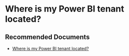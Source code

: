   <properties
	pageTitle="migrating tenant"
	description="migrating tenant"
	service="microsoft.PowerBIDedicated"
	resource="capacities"
	authors="pjfreitas"
	ms.author="pfreitas"	
	displayOrder="1110"
	selfHelpType="generic"
	supportTopicIds="32628121"
	productPesIds="16334"
	cloudEnvironments="public, MoonCake, fairfax" 
	articleId="5923fde0-f4d3-ef45-2dc4-ea86ea8246f6"
	ownershipId="PowerBI_PowerBI"
/>

# Where is my Power BI tenant located?

## **Recommended Documents**

* [Where is my Power BI tenant located?](https://docs.microsoft.com/power-bi/service-admin-where-is-my-tenant-located)

